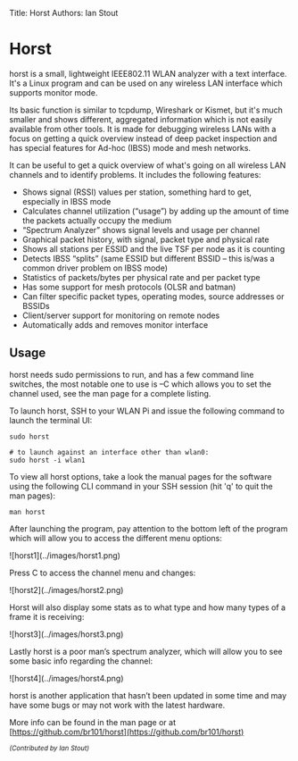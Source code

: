 Title: Horst
Authors: Ian Stout

# Horst

horst is a small, lightweight IEEE802.11 WLAN analyzer with a text interface. It's a Linux program and can be used on any wireless LAN interface which supports monitor mode.

Its basic function is similar to tcpdump, Wireshark or Kismet, but it's much smaller and shows different, aggregated information which is not easily available from other tools. It is made for debugging wireless LANs with a focus on getting a quick overview instead of deep packet inspection and has special features for Ad-hoc (IBSS) mode and mesh networks. 

It can be useful to get a quick overview of what's going on all wireless LAN channels and to identify problems. It includes the following features:

* Shows signal (RSSI) values per station, something hard to get, especially in IBSS mode
* Calculates channel utilization (“usage”) by adding up the amount of time the packets actually occupy the medium
* “Spectrum Analyzer” shows signal levels and usage per channel
* Graphical packet history, with signal, packet type and physical rate
* Shows all stations per ESSID and the live TSF per node as it is counting
* Detects IBSS “splits” (same ESSID but different BSSID – this is/was a common driver problem on IBSS mode)
* Statistics of packets/bytes per physical rate and per packet type
* Has some support for mesh protocols (OLSR and batman)
* Can filter specific packet types, operating modes, source addresses or BSSIDs
* Client/server support for monitoring on remote nodes
* Automatically adds and removes monitor interface

## Usage

horst needs sudo permissions to run, and has a few command line switches, the most notable one to use is –C which allows you to set the channel used, see the man page for a complete listing. 

To launch horst, SSH to your WLAN Pi and issue the following command to launch the terminal UI:

```
sudo horst

# to launch against an interface other than wlan0:
sudo horst -i wlan1
```

To view all horst options, take a look the manual pages for the software using the following CLI command in your SSH session (hit 'q' to quit the man pages):

```
man horst
```

After launching the program, pay attention to the bottom left of the program which will allow you to access the different menu options:
<div style="float: center;">
![horst1](../images/horst1.png)
</div>

Press C to access the channel menu and changes:
<div style="float: center;">
![horst2](../images/horst2.png)
</div>

Horst will also display some stats as to what type and how many types of a frame it is receiving:
<div style="float: center;">
![horst3](../images/horst3.png)
</div>

Lastly horst is a poor man’s spectrum analyzer, which will allow you to see some basic info regarding the channel:
<div style="float: center;">
![horst4](../images/horst4.png)
</div>

horst is another application that hasn’t been updated in some time and may have some bugs or may not work with the latest hardware. 

More info can be found in the man page or at [https://github.com/br101/horst](https://github.com/br101/horst)


<!-- Link list -->

<small><i>(Contributed by Ian Stout)</i></small>


